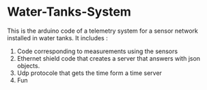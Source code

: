 # Water-Tanks-System
This is the arduino code of a telemetry system for a sensor network installed in water tanks. 
It includes : 
1. Code corresponding to measurements using the sensors
2. Ethernet shield code that creates a server that answers with json objects.
3. Udp protocole that gets the time form a time server
4. Fun
